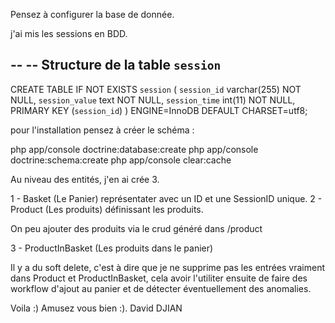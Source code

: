 Pensez à configurer la base de donnée.

j'ai mis les sessions en BDD.

--
-- Structure de la table `session`
--

CREATE TABLE IF NOT EXISTS `session` (
  `session_id` varchar(255) NOT NULL,
  `session_value` text NOT NULL,
  `session_time` int(11) NOT NULL,
  PRIMARY KEY (`session_id`)
) ENGINE=InnoDB DEFAULT CHARSET=utf8;


pour l'installation pensez à créer le schéma :

php app/console doctrine:database:create
php app/console doctrine:schema:create
php app/console clear:cache



Au niveau des entités, j'en ai crée 3.

1 - Basket (Le Panier) représentater avec un ID et une SessionID unique.
2 - Product (Les produits) définissant les produits.

On peu ajouter des produits via le crud généré dans /product

3 - ProductInBasket (Les produits dans le panier)

Il y a du soft delete, c'est à dire que je ne supprime pas les entrées vraiment dans Product et ProductInBasket, cela
avoir l'utiliter ensuite de faire des workflow d'ajout au panier et de détecter éventuellement des anomalies.

Voila :)
Amusez vous bien :).
David DJIAN
